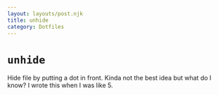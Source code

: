 ```yaml
---
layout: layouts/post.njk
title: unhide
category: Dotfiles
---
```


# `unhide`

Hide file by putting a dot in front. Kinda not the best idea but what do I know? I wrote this when I was like 5.
